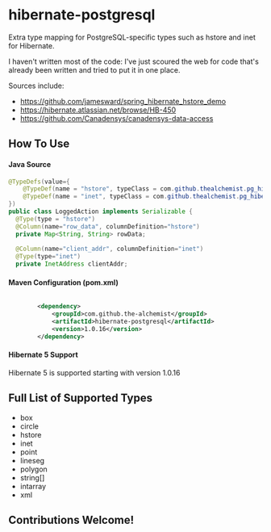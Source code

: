 hibernate-postgresql
====================

Extra type mapping for PostgreSQL-specific types such as hstore and inet for Hibernate.

I haven't written most of the code: I've just scoured the web for code that's already been written and tried to put it in one place.

Sources include:
* https://github.com/jamesward/spring_hibernate_hstore_demo
* https://hibernate.atlassian.net/browse/HB-450
* https://github.com/Canadensys/canadensys-data-access

## How To Use
#### Java Source
```java
@TypeDefs(value={
    @TypeDef(name = "hstore", typeClass = com.github.thealchemist.pg_hibernate.HstoreType.class),
    @TypeDef(name = "inet", typeClass = com.github.thealchemist.pg_hibernate.InetAddressType.class)
})
public class LoggedAction implements Serializable {
  @Type(type = "hstore")
  @Column(name="row_data", columnDefinition="hstore")
  private Map<String, String> rowData;
	
  @Column(name="client_addr", columnDefinition="inet")
  @Type(type="inet")
  private InetAddress clientAddr;
```

#### Maven Configuration (pom.xml)

```xml

        <dependency>
            <groupId>com.github.the-alchemist</groupId>
            <artifactId>hibernate-postgresql</artifactId>
            <version>1.0.16</version>
        </dependency>
```
#### Hibernate 5 Support
Hibernate 5 is supported starting with version 1.0.16

## Full List of Supported Types
* box
* circle
* hstore
* inet
* point
* lineseg
* polygon
* string[]
* intarray
* xml

## Contributions Welcome!
